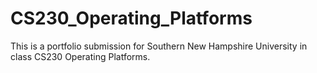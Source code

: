 # CS230_Operating_Platforms
This is a portfolio submission for Southern New Hampshire University in class CS230 Operating Platforms.

